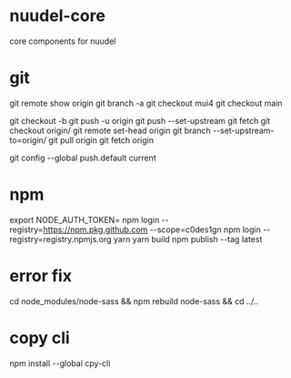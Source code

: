 # nuudel-core

core components for nuudel

# git

git remote show origin
git branch -a
git checkout mui4
git checkout main

git checkout -b <newbranch>
git push -u origin <newbranch>
git push --set-upstream <remote-name> <local-branch-name>
git fetch
git checkout origin/<branch>
git remote set-head origin <branch>
git branch --set-upstream-to=origin/<branch>
git pull origin <branch>
git fetch origin <branch>

git config --global push.default current

# npm

export NODE_AUTH_TOKEN=
npm login --registry=https://npm.pkg.github.com --scope=c0des1gn
npm login --registry=registry.npmjs.org
yarn
yarn build
npm publish --tag latest

# error fix

cd node_modules/node-sass && npm rebuild node-sass && cd ../..

# copy cli

npm install --global cpy-cli
